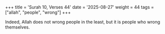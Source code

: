+++
title = 'Surah 10, Verses 44'
date = '2025-08-27'
weight = 44
tags = ["allah", "people", "wrong"]
+++

Indeed, Allah does not wrong people in the least, but it is people who wrong themselves.